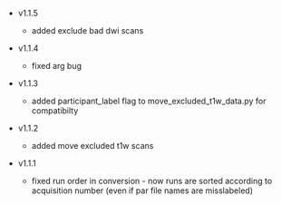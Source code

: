 * v1.1.5
    * added exclude bad dwi scans

* v1.1.4
    * fixed arg bug

* v1.1.3
    * added participant_label flag to move_excluded_t1w_data.py for compatibilty

* v1.1.2
    * added move excluded t1w scans

* v1.1.1
    * fixed run order in conversion - now runs are sorted according to acquisition number
    (even if par file names are misslabeled)